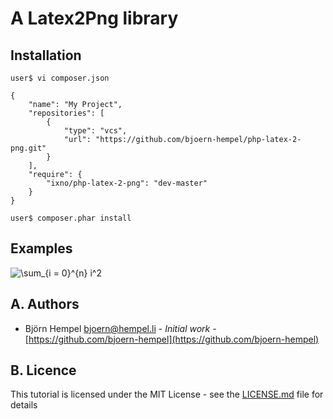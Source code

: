 # A Latex2Png library

## Installation

```
user$ vi composer.json
```

```
{
    "name": "My Project",
    "repositories": [
        {
            "type": "vcs",
            "url": "https://github.com/bjoern-hempel/php-latex-2-png.git"
        }
    ],
    "require": {
        "ixno/php-latex-2-png": "dev-master"
    }
}
```

```
user$ composer.phar install
```

## Examples

![\sum_{i = 0}^{n} i^2](https://latex.ixno.de/?r=150&f=\sum_{i%20=%200}^{n}%20i^2)


## A. Authors

* Björn Hempel <bjoern@hempel.li> - _Initial work_ - [https://github.com/bjoern-hempel](https://github.com/bjoern-hempel)

## B. Licence

This tutorial is licensed under the MIT License - see the [LICENSE.md](/LICENSE.md) file for details
